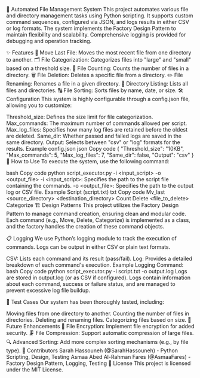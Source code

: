 📁 Automated File Management System
This project automates various file and directory management tasks using Python scripting. It supports custom command sequences, configured via JSON, and logs results in either CSV or log formats. The system implements the Factory Design Pattern to maintain flexibility and scalability. Comprehensive logging is provided for debugging and operation tracking.

✨ Features
🔄 Move Last File: Moves the most recent file from one directory to another.
🗂 File Categorization: Categorizes files into "large" and "small" based on a threshold size.
🧮 File Counting: Counts the number of files in a directory.
🗑 File Deletion: Deletes a specific file from a directory.
✏️ File Renaming: Renames a file in a given directory.
📜 Directory Listing: Lists all files and directories.
🔠 File Sorting: Sorts files by name, date, or size.
🛠️ Configuration
This system is highly configurable through a config.json file, allowing you to customize:

Threshold_size: Defines the size limit for file categorization.
Max_commands: The maximum number of commands allowed per script.
Max_log_files: Specifies how many log files are retained before the oldest are deleted.
Same_dir: Whether passed and failed logs are saved in the same directory.
Output: Selects between "csv" or "log" formats for the results.
Example config.json
json
Copy code
{
  "Threshold_size": "10KB",
  "Max_commands": 5,
  "Max_log_files": 7,
  "Same_dir": false,
  "Output": "csv"
}
🚀 How to Use
To execute the system, use the following command:

bash
Copy code
python script_executor.py -i <input_script> -o <output_file>
-i <input_script>: Specifies the path to the script file containing the commands.
-o <output_file>: Specifies the path to the output log or CSV file.
Example Script (script.txt)
txt
Copy code
Mv_last <source_directory> <destination_directory>
Count <directory>
Delete <file_to_delete> <directory>
Categorize <directory>
🏗️ Design Patterns
This project utilizes the Factory Design Pattern to manage command creation, ensuring clean and modular code. Each command (e.g., Move, Delete, Categorize) is implemented as a class, and the factory handles the creation of these command objects.

📋 Logging
We use Python’s logging module to track the execution of commands. Logs can be output in either CSV or plain text formats.

CSV: Lists each command and its result (pass/fail).
Log: Provides a detailed breakdown of each command's execution.
Example Logging Command:
bash
Copy code
python script_executor.py -i script.txt -o output.log
Logs are stored in output.log (or as CSV if configured). Logs contain information about each command, success or failure status, and are managed to prevent excessive log file buildup.

🔬 Test Cases
Our system has been thoroughly tested, including:

Moving files from one directory to another.
Counting the number of files in directories.
Deleting and renaming files.
Categorizing files based on size.
🔧 Future Enhancements
🔐 File Encryption: Implement file encryption for added security.
🗜 File Compression: Support automatic compression of large files.
🔍 Advanced Sorting: Add more complex sorting mechanisms (e.g., by file type).
👥 Contributors
Sarah Hassouneh (@SarahHassouneh) - Python Scripting, Design, Testing
Asmaa Abed Al-Rahman Fares (@AsmaaFares) - Factory Design Pattern, Logging, Testing
📄 License
This project is licensed under the MIT License.

